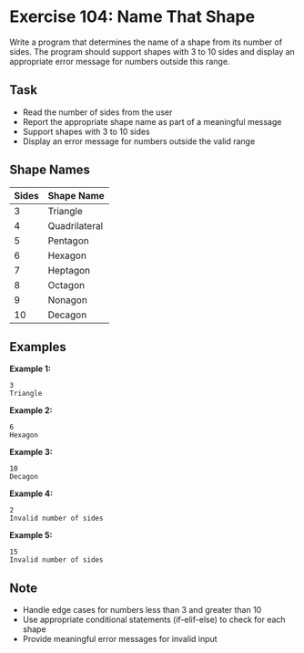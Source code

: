 # Exercise 104: Name That Shape

Write a program that determines the name of a shape from its number of sides. The program should support shapes with 3 to 10 sides and display an appropriate error message for numbers outside this range.

## Task
- Read the number of sides from the user
- Report the appropriate shape name as part of a meaningful message
- Support shapes with 3 to 10 sides
- Display an error message for numbers outside the valid range

## Shape Names
| Sides | Shape Name    |
|-------|---------------|
| 3     | Triangle      |
| 4     | Quadrilateral |
| 5     | Pentagon      |
| 6     | Hexagon       |
| 7     | Heptagon      |
| 8     | Octagon       |
| 9     | Nonagon       |
| 10    | Decagon       |

## Examples
**Example 1:**
```
3
Triangle
```

**Example 2:**
```
6
Hexagon
```

**Example 3:**
```
10
Decagon
```

**Example 4:**
```
2
Invalid number of sides
```

**Example 5:**
```
15
Invalid number of sides
```

## Note
- Handle edge cases for numbers less than 3 and greater than 10
- Use appropriate conditional statements (if-elif-else) to check for each shape
- Provide meaningful error messages for invalid input
